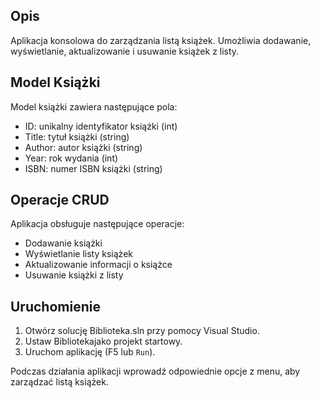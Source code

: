 ## Opis
Aplikacja konsolowa do zarządzania listą książek. Umożliwia dodawanie, wyświetlanie, aktualizowanie i usuwanie książek z listy.

## Model Książki
Model książki zawiera następujące pola:
- ID: unikalny identyfikator książki (int)
- Title: tytuł książki (string)
- Author: autor książki (string)
- Year: rok wydania (int)
- ISBN: numer ISBN książki (string)

## Operacje CRUD
Aplikacja obsługuje następujące operacje:
- Dodawanie książki
- Wyświetlanie listy książek
- Aktualizowanie informacji o książce
- Usuwanie książki z listy

## Uruchomienie
1. Otwórz solucję Biblioteka.sln przy pomocy Visual Studio.
2. Ustaw Bibliotekajako projekt startowy.
3. Uruchom aplikację (F5 lub `Run`).

Podczas działania aplikacji wprowadź odpowiednie opcje z menu, aby zarządzać listą książek.
